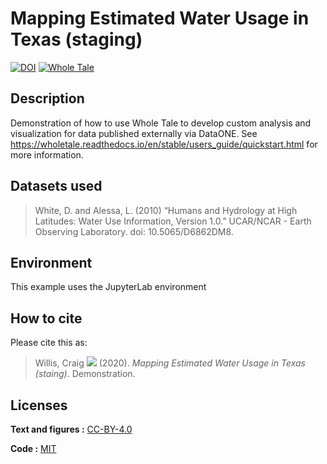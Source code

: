 # Mapping Estimated Water Usage in Texas (staging)

[![DOI](https://sandbox.zenodo.org/badge/DOI/10.5072/zenodo.490450.svg)](https://sandbox.zenodo.org/record/490450#.XkQXjBNKh24)
[![Whole Tale](https://raw.githubusercontent.com/whole-tale/wt-design-docs/master/badges/wholetale-badge.svg?sanitize=true)](https://girder.stage.wholetale.org/api/v1/integration/zenodo?doi=10.5072%2Fzenodo.490450&resource_server=sandbox.zenodo.org)

## Description
Demonstration of how to use Whole Tale to develop custom analysis and visualization for data published externally via DataONE.  See https://wholetale.readthedocs.io/en/stable/users_guide/quickstart.html for more information.

## Datasets used
> White, D. and Alessa, L. (2010) “Humans and Hydrology at High Latitudes: Water Use Information, Version 1.0.” UCAR/NCAR - Earth Observing Laboratory. doi: 10.5065/D6862DM8.

## Environment

This example uses the JupyterLab environment

## How to cite
Please cite this as:

> Willis, Craig
> [![](https://orcid.org/sites/default/files/images/orcid_16x16.png)](https://orcid.org/0000-0002-6148-7196)
> (2020). *Mapping Estimated Water Usage in Texas (staing)*. Demonstration. 

## Licenses

**Text and figures :**
[CC-BY-4.0](http://creativecommons.org/licenses/by/4.0/)

**Code :** [MIT](LICENSE.md)
